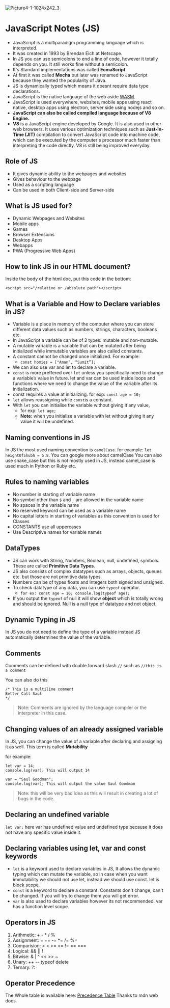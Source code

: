 ![Picture4-1-1024x242_3](https://github.com/shubhsharma19/web-development-notes/assets/69891912/b47840c9-0d9b-4838-a161-abbeb598cd61)

# JavaScript Notes (JS)

- JavaScript is a multiparadigm programming language which is interpreted.
- It was created in 1993 by  Brendan Eich at Netscape.
- In JS you can use semicolons to end a line of code, however it totally depends on you. It still works fine without a semicolon.
- It's Standard implementations was called **EcmaScript**.
- At first it was called **Mocha** but later was renamed to JavaScript because they wanted the popularity of Java.
- JS is dynamically typed which means it doesnt require data type declarations.
- JavaScript is the native language of the web aside [WASM](https://developer.mozilla.org/en-US/docs/WebAssembly).
- JavaScript is used everywhere, websites, mobile apps using react native, desktop apps using electron, server side using nodejs and so on.
- **JavaScript can also be called compiled language because of V8 Engine.**
- **V8** is a JavaScript engine developed by Google. It is also used in other web browsers. It uses various optimization techniques such as **Just-In-Time (JIT)** compilation to convert JavaScript code into machine code, which can be executed by the computer's processor much faster than interpreting the code directly. V8 is still being improved everyday.


## Role of JS
- It gives dynamic ability to the webpages and websites
- Gives behaviour to the webpage
- Used as a scripting language
- Can be used in both Client-side and Server-side

## What is JS used for?
- Dynamic Webpages and Websites
- Mobile apps 
- Games
- Browser Extensions
- Desktop Apps
- Webapps
- PWA (Progressive Web Apps)

## How to link JS in our HTML document?
Inside the body of the html doc, put this code in the bottom:

`<script src="/relative or /absolute path"></script>`

## What is a Variable and How to Declare variables in JS?

- Variable is a place in memory of the computer where you can store different data values such as numbers, strings, characters, booleans etc.
- In JavaScript a variable can be of 2 types: mutable and non-mutable.
- A mutable variable is a variable that can be mutated after being initialized while immutable variables are also called constants.
- A constant cannot be changed once initialized. For example:
    - `const homies = ["Aman”, “Sumit”];`
- We can also use var and let to declare a variable.
- `const` is more preffered over `let` unless you specifically need to change a variable’s value in future.  let and var can be used inside loops and functions where we need to change the value of the variable after its initialization.
- const requires a value at initializing. for exp: `const age = 10;`
- `let` allows reassigning while `const`is a constant.
- With `let` you can initialise the variable without giving it any value,
    - for exp: `let age;`
    - **Note:** when you initialize a variable with let without giving it any value it will be undefined.

## Naming conventions in JS
In JS the most used naming convention is `camelCase`. for example: `let heightOfShubh = 5.8`. You can google more about camelCase
You can also use snake_case but this is not mostly used in JS, instead camel_case is used much in Python or Ruby etc.

## Rules to naming variables
- No number in starting of variable name
- No symbol other than `$` and `_` are allowed in the variable name
- No spaces in the variable name
- No reserved keyword can be used as a variable name
- No capital letters in starting of variables as this convention is used for Classes
- CONSTANTS use all uppercases
- Use Descriptive names for variable names

## DataTypes
- JS can work with String, Numbers, Boolean, null, undefined, symbols. These are called **Primitive Data Types**.
- JS also consists of complex datatypes such as arrays, objects, queues etc. but those are not primitive data types.
- Numbers can be of types floats and integers both signed and unsigned.
- To check datatype of any data, you can use `typeof` operator.
    - `for ex: const age = 10; console.log(typeof age);`
- If you output the `typeof` of null it will show **object** which is totally wrong and should be ignored. Null is a null type of datatype and not object.

## Dynamic Typing in JS
In JS you do not need to define the type of a variable instead JS automatically determines the value of the variable.

## Comments
Comments can be defined with double forward slash `//` such as `//this is a comment` 

You can also do this 

```
/* This is a multiline comment
Better Call Saul
*/
```

> Note: Comments are ignored by the language compiler or the interpreter in this case.

## Changing values of an already assigned variable
In JS, you can change the value of a variable after declaring and assigning it as well. This term is called **Mutability**

for example: 
```
let var = 14;
console.log(var); This will output 14

var = "Saul Goodman";
console.log(var); This will output the value Saul Goodman
```
> Note: this will be very bad idea as this will result in creating a lot of bugs in the code.

## Declaring an undefined variable
`let var;` here var has undefined value and undefined type because it does not have any specific value inside it. 

## Declaring variables using let, var and const keywords
- `let` is a keyword used to declare variables in JS, It allows the dynamic typing which can mutate the variable, so in case when you want immutability we should not use let, instead we should use const. let is block scope.
- `const` is a keyword to declare a constant. Constants don't change, can't be changed. If you will try to change them you will get error.
- `var` is also used to declare variables however its not recommended. var has a function level scope.

## Operators in JS
1. Arithmetic: + - * / % 
2. Assignment: = += -= *= /= %=
3. Comparision: > < >= <= != == ===
4. Logical: && || !
5. Bitwise: & | ^ << >> ~
6. Unary: ++ -- typeof delete
7. Ternary: ?:

## Operator Precedence
The Whole table is available here: [Precedence Table](https://developer.mozilla.org/en-US/docs/Web/JavaScript/Reference/Operators/Operator_precedence#table) 
Thanks to mdn web docs.
